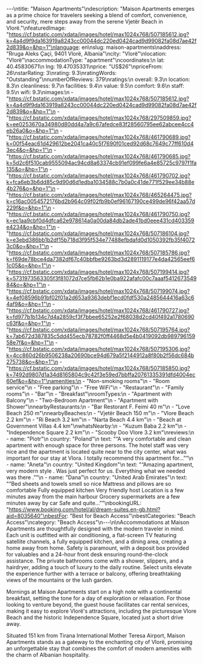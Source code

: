---\ntitle: "Maison Apartments"\ndescription: "Maison Apartments emerges as a prime choice for travelers seeking a blend of comfort, convenience, and security, mere steps away from the serene Vjetër Beach in Vlorë."\nfeaturedImage: "https://cf.bstatic.com/xdata/images/hotel/max1024x768/507185612.jpg?k=4a4d9f9da163919a8243cc00044dc220ed0424cad9d99082fa08d7ae42f2d839&o=&hp=1"\nlanguage: en\nslug: maison-apartments\naddress: "Rruga Aleks Çaçi, 9401 Vlorë, Albania"\ncity: "Vlorë"\nlocation: "Vlorë"\naccommodationType: "apartment"\ncoordinates:\n  lat: 40.45830671\n  lng: 19.47035331\nprice: "US$26"\npriceFrom: 26\nstarRating: 3\nrating: 9.3\nratingWords: "Outstanding"\nnumberOfReviews: 379\nratings:\n  overall: 9.3\n  location: 8.3\n  cleanliness: 9.7\n  facilities: 9.4\n  value: 9.5\n  comfort: 9.6\n  staff: 9.5\n  wifi: 9.3\nimages:\n  - "https://cf.bstatic.com/xdata/images/hotel/max1024x768/507185612.jpg?k=4a4d9f9da163919a8243cc00044dc220ed0424cad9d99082fa08d7ae42f2d839&o=&hp=1"\n  - "https://cf.bstatic.com/xdata/images/hotel/max1024x768/297509859.jpg?k=ee0253670a34980d80dd4a7a9c67afedce83f28560795ee62abcee4cc4eb26a0&o=&hp=1"\n  - "https://cf.bstatic.com/xdata/images/hotel/max1024x768/461790689.jpg?k=00f54eac61d429612be2041ca40c5f7690f01ced92d68c7649c77ff610d43ec4&o=&hp=1"\n  - "https://cf.bstatic.com/xdata/images/hotel/max1024x768/461790685.jpg?k=5d2c6f510cab9555094ac94cd8a63374cb91ef099fe6a4e85725c9797f1fa135&o=&hp=1"\n  - "https://cf.bstatic.com/xdata/images/hotel/max1024x768/461790702.jpg?k=fca6eb3b6dd85c9d90d6d1edba1034588c7b0a0c41de771f529ee34b88e4b276&o=&hp=1"\n  - "https://cf.bstatic.com/xdata/images/hotel/max1024x768/465264475.jpg?k=c16ac0054572176bd2b964c09f02fb9b0ef96167190ce499de96f42aa57d229f&o=&hp=1"\n  - "https://cf.bstatic.com/xdata/images/hotel/max1024x768/461790750.jpg?k=ec1aa9cbf0d4dfca62e978614a0a00da84db2ade41bd0eee431cd403359e4234&o=&hp=1"\n  - "https://cf.bstatic.com/xdata/images/hotel/max1024x768/507186104.jpg?k=e3ebd386bb1b2df15b718d3f95f534e77488efbdafd0d1050392fb35f40723c0&o=&hp=1"\n  - "https://cf.bstatic.com/xdata/images/hotel/max1024x768/507185786.jpg?k=f69de78bce4da7382df67c40bbfbe9263bd3d2891119177e4da42565eef61c05&o=&hp=1"\n  - "https://cf.bstatic.com/xdata/images/hotel/max1024x768/507199414.jpg?k=5731973563305f3f81072d7ce5fb62b1e0ba922afafc00c7aaaf541267354984&o=&hp=1"\n  - "https://cf.bstatic.com/xdata/images/hotel/max1024x768/507199074.jpg?k=4ef08596b91bf02f01a2d653a9363debf1ecd0fdf530a2485644416a63c64af9&o=&hp=1"\n  - "https://cf.bstatic.com/xdata/images/hotel/max1024x768/461790727.jpg?k=fd977b1b134c7d4a2859cf3f7bbee65252e2f68038d2cd40f492a1780690c63f&o=&hp=1"\n  - "https://cf.bstatic.com/xdata/images/hotel/max1024x768/507195764.jpg?k=7ab672d387835c5dd455ecb78782f0ff4468d5e4b0419092db98979615958e7f&o=&hp=1"\n  - "https://cf.bstatic.com/xdata/images/hotel/max1024x768/507195306.jpg?k=4cc860d26b9506238a20690bce94d679a5f2144912a8f80b2f56dc684b275738&o=&hp=1"\n  - "https://cf.bstatic.com/xdata/images/hotel/max1024x768/507185850.jpg?k=7492d9807d1a34d8165804c9c42f3e59ed7bbffa20761335391dfd4004ec60ef&o=&hp=1"\namenities:\n  - "Non-smoking rooms"\n  - "Room service"\n  - "Free parking"\n  - "Free WiFi"\n  - "Restaurant"\n  - "Family rooms"\n  - "Bar"\n  - "Breakfast"\nroomTypes:\n  - "Apartment with Balcony"\n  - "Two-Bedroom Apartment"\n  - "Apartment with Shower"\nnearbyRestaurants:\n  - "Bar Restorant F. Feimi 40 m"\n  - "Love Beach 250 m"\nnearbyBeaches:\n  - "Vjetër Beach 150 m"\n  - "Vlore Beach 2.2 km"\n  - "Ri Beach 3.2 km"\n  - "Narta Beach 4.4 km"\n  - "Beach at Government Villas 4.4 km"\nwhatsNearby:\n  - "Kuzum Baba 2.2 km"\n  - "Independence Square 2.2 km"\n  - "Scooby Doo Vlore 3.2 km"\nreviews:\n  - name: "Piotr"\n    country: "Poland"\n    text: "“A very comfortable and clean apartment with enough space for three persons. The hotel staff was very nice and the apartment is located quite near to the city center, what was important for our stay at Vlora. I totally recommend this apartment for...”"\n  - name: "Aneta"\n    country: "United Kingdom"\n    text: "“Amazing apartment, very modern style . Was just perfect for us. Everything what we needed was there .”"\n  - name: "Dana"\n    country: "United Arab Emirates"\n    text: "“Bed sheets and towels smell so nice Mattress and pillows are so comfortable Fully equipped kitchen Very friendly host
Location is a few minutes away from the main harbour Grocery supermarkets are a few minutes away by car
Safe and quite...”"\nbookingURL: "https://www.booking.com/hotel/al/dream-suites.en-gb.html?aid=8035640"\nbestFor: "Best for Beach Access"\nbestCategories: "Beach Access"\ncategory: "Beach Access"\n---\n\nAccommodations at Maison Apartments are thoughtfully designed with the modern traveler in mind. Each unit is outfitted with air conditioning, a flat-screen TV featuring satellite channels, a fully equipped kitchen, and a dining area, creating a home away from home. Safety is paramount, with a deposit box provided for valuables and a 24-hour front desk ensuring round-the-clock assistance. The private bathrooms come with a shower, slippers, and a hairdryer, adding a touch of luxury to the daily routine. Select units elevate the experience further with a terrace or balcony, offering breathtaking views of the mountains or the lush garden.

Mornings at Maison Apartments start on a high note with a continental breakfast, setting the tone for a day of exploration or relaxation. For those looking to venture beyond, the guest house facilitates car rental services, making it easy to explore Vlorë's attractions, including the picturesque Vlore Beach and the historic Independence Square, located just a short drive away.

Situated 151 km from Tirana International Mother Teresa Airport, Maison Apartments stands as a gateway to the enchanting city of Vlorë, promising an unforgettable stay that combines the comfort of modern amenities with the charm of Albanian hospitality.